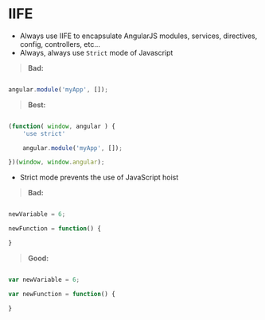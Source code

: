 # IIFE

* Always use IIFE to encapsulate AngularJS modules, services, directives, config, controllers, etc...
* Always, always use `Strict` mode of Javascript

> **Bad:**
```javascript

angular.module('myApp', []);

```

> **Best:**
```javascript

(function( window, angular ) {
    'use strict'

    angular.module('myApp', []);

})(window, window.angular);

```

* Strict mode prevents the use of JavaScript hoist

> **Bad:**
```javascript

newVariable = 6;

newFunction = function() {

}

```

> **Good:**
```javascript

var newVariable = 6;

var newFunction = function() {

}

```

